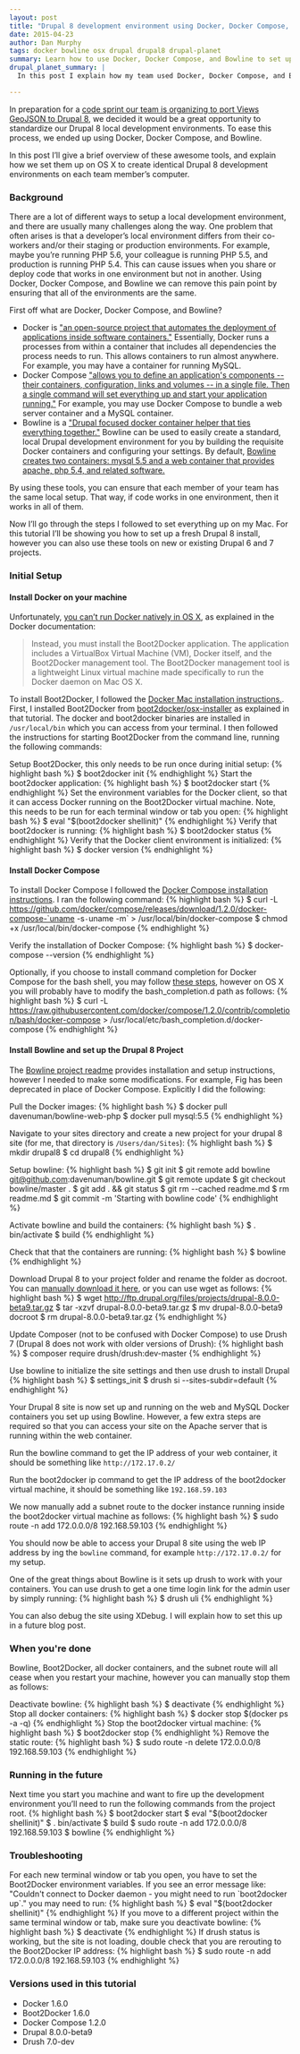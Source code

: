 ```yaml
---
layout: post
title: "Drupal 8 development environment using Docker, Docker Compose, and Bowline on OS X"
date: 2015-04-23
author: Dan Murphy
tags: docker bowline osx drupal drupal8 drupal-planet
summary: Learn how to use Docker, Docker Compose, and Bowline to set up a standardized local Drupal development environment on your Mac.
drupal_planet_summary: |
  In this post I explain how my team used Docker, Docker Compose, and Bowline to spin up consistent local dev environments on OS X as part of a Drupal 8 contrib module sprint.

---
```

In preparation for a [code sprint our team is organizing to port Views GeoJSON to Drupal 8](/2015/04/16/codesprint-port-views-geojson-drupal-8.html), we decided it would be a great opportunity to standardize our Drupal 8 local development environments. To ease this process, we ended up using Docker, Docker Compose, and Bowline.

In this post I’ll give a brief overview of these awesome tools, and explain how we set them up on OS X to create identical Drupal 8 development environments on each team member’s computer.

### Background

There are a lot of different ways to setup a local development environment, and there are usually many challenges along the way. One problem that often arises is that a developer’s local environment differs from their co-workers and/or their staging or production environments. For example, maybe you’re running PHP 5.6, your colleague is running PHP 5.5, and production is running PHP 5.4. This can cause issues when you share or deploy code that works in one environment but not in another. Using Docker, Docker Compose, and Bowline we can remove this pain point by ensuring that all of the environments are the same.

First off what are Docker, Docker Compose, and Bowline?

* Docker is ["an open-source project that automates the deployment of applications inside software containers."](http://en.wikipedia.org/wiki/Docker_%28software%29) Essentially, Docker runs a processes from within a container that includes all dependencies the process needs to run. This allows containers to run almost anywhere. For example, you may have a container for running MySQL.
* Docker Compose ["allows you to define an application's components -- their containers, configuration, links and volumes -- in a single file. Then a single command will set everything up and start your application running."](https://docs.docker.com/userguide/) For example, you may use Docker Compose to bundle a web server container and a MySQL container.
* Bowline is a ["Drupal focused docker container helper that ties everything together."](https://github.com/davenuman/bowline) Bowline can be used to easily create a standard, local Drupal development environment for you by building the requisite Docker containers and configuring your settings. By default, [Bowline creates two containers: mysql 5.5 and a web container that provides apache, php 5.4, and related software.](http://www.civicactions.com/blog/2015/jan/27/dockerizing-drupal-project-development-and-testing)

By using these tools, you can ensure that each member of your team has the same local setup. That way, if code works in one environment, then it works in all of them.

Now I’ll go through the steps I followed to set everything up on my Mac. For this tutorial I’ll be showing you how to set up a fresh Drupal 8 install, however you can also use these tools on new or existing Drupal 6 and 7 projects.

### Initial Setup

#### Install Docker on your machine

Unfortunately, [you can’t run Docker natively in OS X](https://docs.docker.com/installation/mac/), as explained in the Docker documentation:

> Instead, you must install the Boot2Docker application. The application includes a VirtualBox Virtual Machine (VM), Docker itself, and the Boot2Docker management tool. The Boot2Docker management tool is a lightweight Linux virtual machine made specifically to run the Docker daemon on Mac OS X.

To install Boot2Docker, I followed the [Docker Mac installation instructions.](https://docs.docker.com/installation/mac/). First, I installed Boot2Docker from [boot2docker/osx-installer](https://github.com/boot2docker/osx-installer/releases/latest) as explained in that tutorial. The docker and boot2docker binaries are installed in `/usr/local/bin` which you can access from your terminal. I then followed the instructions for starting Boot2Docker from the command line, running the following commands:

Setup Boot2Docker, this only needs to be run once during initial setup:
{% highlight bash %}
$ boot2docker init
{% endhighlight %}
Start the boot2docker application:
{% highlight bash %}
$ boot2docker start
{% endhighlight %}
Set the environment variables for the Docker client, so that it can access Docker running on the Boot2Docker virtual machine. Note, this needs to be run for each terminal window or tab you open:
{% highlight bash %}
$ eval "$(boot2docker shellinit)"
{% endhighlight %}
Verify that boot2docker is running:
{% highlight bash %}
$ boot2docker status
{% endhighlight %}
Verify that the Docker client environment is initialized:
{% highlight bash %}
$ docker version
{% endhighlight %}

#### Install Docker Compose

To install Docker Compose I followed the [Docker Compose installation
instructions](https://docs.docker.com/compose/install/#install-compose). I ran the following command:
{% highlight bash %}
$ curl -L https://github.com/docker/compose/releases/download/1.2.0/docker-compose-`uname -s`-`uname -m` > /usr/local/bin/docker-compose
$ chmod +x /usr/local/bin/docker-compose
{% endhighlight %}

Verify the installation of Docker Compose:
{% highlight bash %}
$ docker-compose --version
{% endhighlight %}

Optionally, if you choose to install command completion for Docker Compose for the bash shell, you may follow [these steps](https://docs.docker.com/compose/completion/), however on OS X you will probably have to modify the bash_completion.d path as follows:
{% highlight bash %}
$ curl -L https://raw.githubusercontent.com/docker/compose/1.2.0/contrib/completion/bash/docker-compose > /usr/local/etc/bash_completion.d/docker-compose
{% endhighlight %}

#### Install Bowline and set up the Drupal 8 Project

The [Bowline project readme](https://github.com/davenuman/bowline/blob/master/readme.md) provides installation and setup instructions, however I needed to make some modifications. For example, Fig has been deprecated in place of Docker Compose. Explicitly I did the following:

Pull the Docker images:
{% highlight bash %}
$ docker pull davenuman/bowline-web-php
$ docker pull mysql:5.5
{% endhighlight %}

Navigate to your sites directory and create a new project for your drupal 8 site (for me, that directory is `/Users/dan/Sites`):
{% highlight bash %}
$ mkdir drupal8
$ cd drupal8
{% endhighlight %}

Setup bowline:
{% highlight bash %}
$ git init
$ git remote add bowline git@github.com:davenuman/bowline.git
$ git remote update
$ git checkout bowline/master .
$ git add . && git status
$ git rm --cached readme.md
$ rm readme.md
$ git commit -m 'Starting with bowline code'
{% endhighlight %}

Activate bowline and build the containers:
{% highlight bash %}
$ . bin/activate
$ build
{% endhighlight %}

Check that that the containers are running:
{% highlight bash %}
$ bowline
{% endhighlight %}

Download Drupal 8 to your project folder and rename the folder as docroot. You can [manually download it here](https://www.drupal.org/project/drupal), or you can use wget as follows:
{% highlight bash %}
$ wget http://ftp.drupal.org/files/projects/drupal-8.0.0-beta9.tar.gz
$ tar -xzvf drupal-8.0.0-beta9.tar.gz
$ mv drupal-8.0.0-beta9 docroot
$ rm drupal-8.0.0-beta9.tar.gz
{% endhighlight %}

Update Composer (not to be confused with Docker Compose) to use Drush 7 (Drupal 8 does not work with older versions of Drush):
{% highlight bash %}
$ composer require drush/drush:dev-master
{% endhighlight %}

Use bowline to initialize the site settings and then use drush to install Drupal
{% highlight bash %}
$ settings_init
$ drush si --sites-subdir=default
{% endhighlight %}

Your Drupal 8 site is now set up and running on the web and MySQL Docker containers you set up using Bowline. However, a few extra steps are required so that you can access your site on the Apache server that is running within the web container.

Run the bowline command to get the IP address of your web container, it
should be something like `http://172.17.0.2/`

Run the boot2docker ip command to get the IP address of the boot2docker virtual machine, it should be something like `192.168.59.103`

We now manually add a subnet route to the docker instance running inside
the boot2docker virtual machine as follows:
{% highlight bash %}
$ sudo route -n add 172.0.0.0/8 192.168.59.103
{% endhighlight %}

You should now be able to access your Drupal 8 site using the web IP address by ing the `bowline` command, for example `http://172.17.0.2/` for my setup.

One of the great things about Bowline is it sets up drush to work with your containers. You can use drush to get a one time login link for the admin user by simply running:
{% highlight bash %}
$ drush uli
{% endhighlight %}

You can also debug the site using XDebug. I will explain how to set this up in a future blog post.

### When you're done

Bowline, Boot2Docker, all docker containers, and the subnet route will all cease when you restart your machine, however you can manually stop them as follows:

Deactivate bowline:
{% highlight bash %}
$ deactivate
{% endhighlight %}
Stop all docker containers:
{% highlight bash %}
$ docker stop $(docker ps -a -q)
{% endhighlight %}
Stop the boot2docker virtual machine:
{% highlight bash %}
$ boot2docker stop
{% endhighlight %}
Remove the static route:
{% highlight bash %}
$ sudo route -n delete 172.0.0.0/8 192.168.59.103
{% endhighlight %}

### Running in the future

Next time you start you machine and want to fire up the development environment you’ll need to run the following commands from the project root.
{% highlight bash %}
$ boot2docker start
$ eval "$(boot2docker shellinit)"
$ . bin/activate
$ build
$ sudo route -n add 172.0.0.0/8 192.168.59.103
$ bowline
{% endhighlight %}

### Troubleshooting

For each new terminal window or tab you open, you have to set the Boot2Docker environment variables. If you see an error message like: "Couldn't connect to Docker daemon - you might need to run \`boot2docker up`." you may need to run:
{% highlight bash %}
$ eval "$(boot2docker shellinit)"
{% endhighlight %}
If you move to a different project within the same terminal window or tab, make sure you deactivate bowline:
{% highlight bash %}
$ deactivate
{% endhighlight %}
If drush status is working, but the site is not loading, double check that you are rerouting to the Boot2Docker IP address:
{% highlight bash %}
$ sudo route -n add 172.0.0.0/8 192.168.59.103
{% endhighlight %}

### Versions used in this tutorial
* Docker 1.6.0
* Boot2Docker 1.6.0
* Docker Compose 1.2.0
* Drupal 8.0.0-beta9
* Drush 7.0-dev
